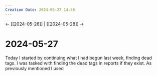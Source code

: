 ```yaml
---
Creation Date: 2024-05-27 14:58
---
```


<- [[2024-05-26]] | [[2024-05-28]]  ->

# 2024-05-27
Today I started by continuing what I had begun last week, finding dead tags. I was tasked with finding the dead tags in reports if they exist. As previously mentioned I used 